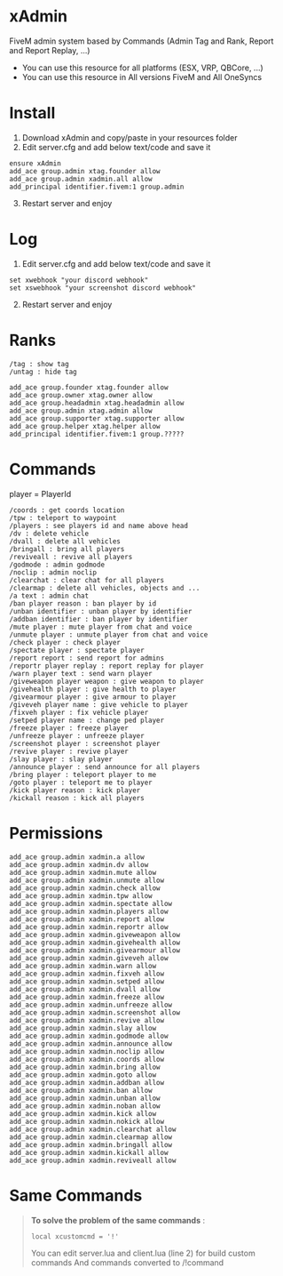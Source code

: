 # xAdmin
FiveM admin system based by Commands (Admin Tag and Rank, Report and Report Replay, ...)
- You can use this resource for all platforms (ESX, VRP, QBCore, ...)
- You can use this resource in All versions FiveM and All OneSyncs
# Install
1. Download xAdmin and copy/paste in your resources folder
2. Edit server.cfg and add below text/code and save it
```
ensure xAdmin
add_ace group.admin xtag.founder allow
add_ace group.admin xadmin.all allow
add_principal identifier.fivem:1 group.admin
```
3. Restart server and enjoy
# Log
1. Edit server.cfg and add below text/code and save it
```
set xwebhook "your discord webhook"
set xswebhook "your screenshot discord webhook"
```
2. Restart server and enjoy
# Ranks
```
/tag : show tag
/untag : hide tag
```
```
add_ace group.founder xtag.founder allow
add_ace group.owner xtag.owner allow
add_ace group.headadmin xtag.headadmin allow
add_ace group.admin xtag.admin allow
add_ace group.supporter xtag.supporter allow
add_ace group.helper xtag.helper allow
add_principal identifier.fivem:1 group.?????
```
# Commands
player = PlayerId
```
/coords : get coords location
/tpw : teleport to waypoint
/players : see players id and name above head
/dv : delete vehicle
/dvall : delete all vehicles
/bringall : bring all players
/reviveall : revive all players
/godmode : admin godmode
/noclip : admin noclip
/clearchat : clear chat for all players
/clearmap : delete all vehicles, objects and ...
/a text : admin chat
/ban player reason : ban player by id
/unban identifier : unban player by identifier
/addban identifier : ban player by identifier
/mute player : mute player from chat and voice
/unmute player : unmute player from chat and voice
/check player : check player
/spectate player : spectate player
/report report : send report for admins
/reportr player replay : report replay for player
/warn player text : send warn player
/giveweapon player weapon : give weapon to player
/givehealth player : give health to player
/givearmour player : give armour to player
/giveveh player name : give vehicle to player
/fixveh player : fix vehicle player
/setped player name : change ped player
/freeze player : freeze player
/unfreeze player : unfreeze player
/screenshot player : screenshot player
/revive player : revive player
/slay player : slay player
/announce player : send announce for all players
/bring player : teleport player to me
/goto player : teleport me to player
/kick player reason : kick player
/kickall reason : kick all players
```
# Permissions
```
add_ace group.admin xadmin.a allow
add_ace group.admin xadmin.dv allow
add_ace group.admin xadmin.mute allow
add_ace group.admin xadmin.unmute allow
add_ace group.admin xadmin.check allow
add_ace group.admin xadmin.tpw allow
add_ace group.admin xadmin.spectate allow
add_ace group.admin xadmin.players allow
add_ace group.admin xadmin.report allow
add_ace group.admin xadmin.reportr allow
add_ace group.admin xadmin.giveweapon allow
add_ace group.admin xadmin.givehealth allow
add_ace group.admin xadmin.givearmour allow
add_ace group.admin xadmin.giveveh allow
add_ace group.admin xadmin.warn allow
add_ace group.admin xadmin.fixveh allow
add_ace group.admin xadmin.setped allow
add_ace group.admin xadmin.dvall allow
add_ace group.admin xadmin.freeze allow
add_ace group.admin xadmin.unfreeze allow
add_ace group.admin xadmin.screenshot allow
add_ace group.admin xadmin.revive allow
add_ace group.admin xadmin.slay allow
add_ace group.admin xadmin.godmode allow
add_ace group.admin xadmin.announce allow
add_ace group.admin xadmin.noclip allow
add_ace group.admin xadmin.coords allow
add_ace group.admin xadmin.bring allow
add_ace group.admin xadmin.goto allow
add_ace group.admin xadmin.addban allow
add_ace group.admin xadmin.ban allow
add_ace group.admin xadmin.unban allow
add_ace group.admin xadmin.noban allow
add_ace group.admin xadmin.kick allow
add_ace group.admin xadmin.nokick allow
add_ace group.admin xadmin.clearchat allow
add_ace group.admin xadmin.clearmap allow
add_ace group.admin xadmin.bringall allow
add_ace group.admin xadmin.kickall allow
add_ace group.admin xadmin.reviveall allow
```
# Same Commands
>**To solve the problem of the same commands** : 
>```
>local xcustomcmd = '!'
>```
>You can edit server.lua and client.lua (line 2) for build custom commands And commands converted to /!command
